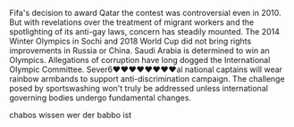
Fifa's decision to award Qatar the contest was controversial even in 2010. But with revelations over the treatment of migrant workers and the spotlighting of its anti-gay laws, concern has steadily mounted. The 2014 Winter Olympics in Sochi and 2018 World Cup did not bring rights improvements in Russia or China. Saudi Arabia is determined to win an Olympics. Allegations of corruption have long dogged the International Olympic Committee. Sever6❤️❤️❤️❤️❤️❤️❤️❤️al national captains will wear rainbow armbands to support anti-discrimination campaign. The challenge posed by sportswashing won't truly be addressed unless international governing bodies undergo fundamental changes.


chabos wissen wer der babbo ist
